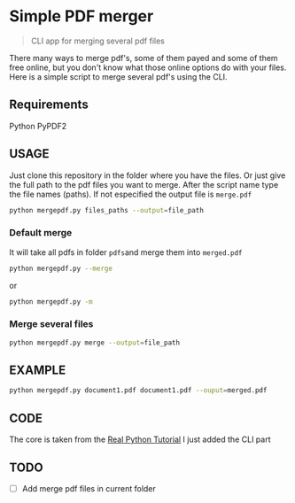 # Simple PDF merger
> CLI app for merging several pdf files

There many ways to merge pdf's, some of them payed and some of them free online, but you don't know what those online options do with your files. Here is a simple script to merge several pdf's using the CLI.
## Requirements
Python
PyPDF2

## USAGE
Just clone this repository in the folder where you have the files. Or just give the full path to the pdf files you want to merge. After the script name type the file names (paths). If not especified the output file is ```merge.pdf```
```bash
python mergepdf.py files_paths --output=file_path
```
### Default merge
It will take all pdfs in folder ```pdfs```and merge them into ```merged.pdf```
```bash
python mergepdf.py --merge
```
or 
```bash
python mergepdf.py -m
```

### Merge several files
```bash
python mergepdf.py merge --output=file_path
```

## EXAMPLE
```bash
python mergepdf.py document1.pdf document1.pdf --ouput=merged.pdf
```

## CODE
The core is taken from the [Real Python Tutorial](https://realpython.com/pdf-python/#how-to-merge-pdfs)
I just added the CLI part

## TODO
- [ ] Add merge pdf files in current folder